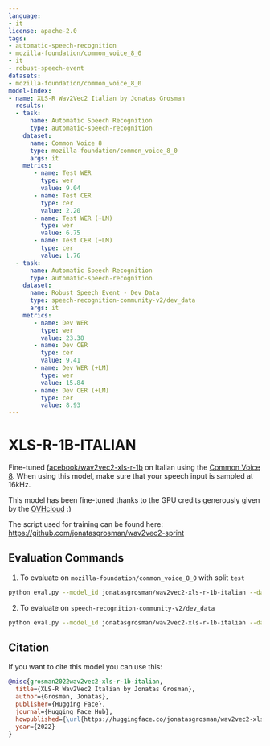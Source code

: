 ```yaml
---
language:
- it
license: apache-2.0
tags:
- automatic-speech-recognition
- mozilla-foundation/common_voice_8_0
- it
- robust-speech-event
datasets:
- mozilla-foundation/common_voice_8_0
model-index:
- name: XLS-R Wav2Vec2 Italian by Jonatas Grosman
  results:
  - task: 
      name: Automatic Speech Recognition 
      type: automatic-speech-recognition
    dataset:
      name: Common Voice 8
      type: mozilla-foundation/common_voice_8_0
      args: it
    metrics:
       - name: Test WER
         type: wer
         value: 9.04
       - name: Test CER
         type: cer
         value: 2.20
       - name: Test WER (+LM)
         type: wer
         value: 6.75
       - name: Test CER (+LM)
         type: cer
         value: 1.76
  - task: 
      name: Automatic Speech Recognition
      type: automatic-speech-recognition
    dataset:
      name: Robust Speech Event - Dev Data
      type: speech-recognition-community-v2/dev_data
      args: it
    metrics:
       - name: Dev WER
         type: wer
         value: 23.38
       - name: Dev CER
         type: cer
         value: 9.41
       - name: Dev WER (+LM)
         type: wer
         value: 15.84
       - name: Dev CER (+LM)
         type: cer
         value: 8.93
---
```


# XLS-R-1B-ITALIAN

Fine-tuned [facebook/wav2vec2-xls-r-1b](https://huggingface.co/facebook/wav2vec2-xls-r-1b) on Italian using the [Common Voice 8](https://huggingface.co/datasets/mozilla-foundation/common_voice_8_0).
When using this model, make sure that your speech input is sampled at 16kHz.

This model has been fine-tuned thanks to the GPU credits generously given by the [OVHcloud](https://www.ovhcloud.com/en/public-cloud/ai-training/) :)

The script used for training can be found here: https://github.com/jonatasgrosman/wav2vec2-sprint


## Evaluation Commands

1. To evaluate on `mozilla-foundation/common_voice_8_0` with split `test`

```bash
python eval.py --model_id jonatasgrosman/wav2vec2-xls-r-1b-italian --dataset mozilla-foundation/common_voice_8_0 --config it --split test
```

2. To evaluate on `speech-recognition-community-v2/dev_data`

```bash
python eval.py --model_id jonatasgrosman/wav2vec2-xls-r-1b-italian --dataset speech-recognition-community-v2/dev_data --config it --split validation --chunk_length_s 5.0 --stride_length_s 1.0
```

## Citation
If you want to cite this model you can use this:

```bibtex
@misc{grosman2022wav2vec2-xls-r-1b-italian,
  title={XLS-R Wav2Vec2 Italian by Jonatas Grosman},
  author={Grosman, Jonatas},
  publisher={Hugging Face},
  journal={Hugging Face Hub},
  howpublished={\url{https://huggingface.co/jonatasgrosman/wav2vec2-xls-r-1b-italian}},
  year={2022}
}
```